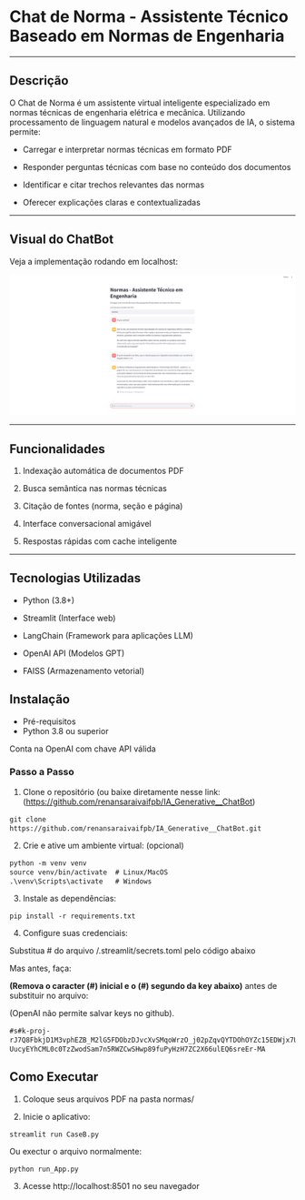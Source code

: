 
# Chat de Norma - Assistente Técnico Baseado em Normas de Engenharia

---

## Descrição

O Chat de Norma é um assistente virtual inteligente especializado em normas técnicas de engenharia elétrica e mecânica. Utilizando processamento de linguagem natural e modelos avançados de IA, o sistema permite:

- Carregar e interpretar normas técnicas em formato PDF

- Responder perguntas técnicas com base no conteúdo dos documentos

- Identificar e citar trechos relevantes das normas

- Oferecer explicações claras e contextualizadas

---

## Visual do ChatBot

Veja a implementação rodando em localhost:

![Tela do Chat Bot no Streamlit](https://raw.githubusercontent.com/renansaraivaifpb/IA_Generative__ChatBot/refs/heads/main/Chat.png)

---

## Funcionalidades

1. Indexação automática de documentos PDF

2. Busca semântica nas normas técnicas

3. Citação de fontes (norma, seção e página)

4. Interface conversacional amigável

5. Respostas rápidas com cache inteligente

---

## Tecnologias Utilizadas

- Python (3.8+)

- Streamlit (Interface web)

- LangChain (Framework para aplicações LLM)

- OpenAI API (Modelos GPT)

- FAISS (Armazenamento vetorial)

## Instalação
- Pré-requisitos
- Python 3.8 ou superior

Conta na OpenAI com chave API válida

### Passo a Passo
1. Clone o repositório (ou baixe diretamente nesse link: (https://github.com/renansaraivaifpb/IA_Generative__ChatBot)

```
git clone https://github.com/renansaraivaifpb/IA_Generative__ChatBot.git
```

2. Crie e ative um ambiente virtual: (opcional)

```
python -m venv venv
source venv/bin/activate  # Linux/MacOS
.\venv\Scripts\activate   # Windows
```

3. Instale as dependências:

```
pip install -r requirements.txt
```

4. Configure suas credenciais:

Substitua # do arquivo /.streamlit/secrets.toml  pelo código abaixo

Mas antes, faça:

**(Remova o caracter (#) inicial e o (#) segundo da key abaixo)** antes de substituir no arquivo:

(OpenAI não permite salvar keys no github).

```
#s#k-proj-rJ7Q8FbkjD1M3vphEZB_M2lG5FDObzDJvcXvSMqoWrzO_j02pZqvQYTDOhOYZc15EDWjx7UYkAT3BlbkFJ6y365c1ltK-UucyEYhCML0c0TzZwodSam7n5RWZCwSHwp89fuPyHzH7ZC2X66ulEQ6sreEr-MA
```

## Como Executar

1. Coloque seus arquivos PDF na pasta normas/

2. Inicie o aplicativo:

```
streamlit run CaseB.py
```

Ou exectur o arquivo normalmente:

```
python run_App.py
```

3. Acesse http://localhost:8501 no seu navegador
